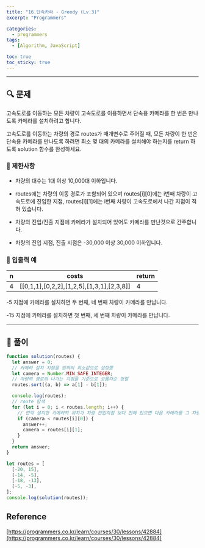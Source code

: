 ```yaml
---
title: "16.단속카라 - Greedy (Lv.3)"
excerpt: "Programmers"

categories:
  - programmers
tags:
  - [Algorithm, JavaScript]

toc: true
toc_sticky: true
---
```


---

## 🔍 문제

고속도로를 이동하는 모든 차량이 고속도로를 이용하면서 단속용 카메라를 한 번은 만나도록 카메라를 설치하려고 합니다.

고속도로를 이동하는 차량의 경로 routes가 매개변수로 주어질 때, 모든 차량이 한 번은 단속용 카메라를 만나도록 하려면 최소 몇 대의 카메라를 설치해야 하는지를 return 하도록 solution 함수를 완성하세요.

### 🔸 제한사항

- 차량의 대수는 1대 이상 10,000대 이하입니다.

- routes에는 차량의 이동 경로가 포함되어 있으며 routes[i][0]에는 i번째 차량이 고속도로에 진입한 지점, routes[i][1]에는 i번째 차량이 고속도로에서 나간 지점이 적혀 있습니다.

- 차량의 진입/진출 지점에 카메라가 설치되어 있어도 카메라를 만난것으로 간주합니다.

- 차량의 진입 지점, 진출 지점은 -30,000 이상 30,000 이하입니다.

### 🔹 입출력 예

| n   | costs                                     | return |
| --- | ----------------------------------------- | ------ |
| 4   | [[0,1,1],[0,2,2],[1,2,5],[1,3,1],[2,3,8]] | 4      |

-5 지점에 카메라를 설치하면 두 번째, 네 번째 차량이 카메라를 만납니다.

-15 지점에 카메라를 설치하면 첫 번째, 세 번째 차량이 카메라를 만납니다.

---

## 📌 풀이

```js
function solution(routes) {
  let answer = 0;
  // 카메라 설치 지점을 임의의 최소값으로 설정함
  let camera = Number.MIN_SAFE_INTEGER;
  // 차량의 경로의 나가는 지점을 기준으로 오름차순 정렬
  routes.sort((a, b) => a[1] - b[1]);

  console.log(routes);
  // route 탐색
  for (let i = 0; i < routes.length; i++) {
    // 만약 설치한 카메라의 위치가 차량 진입지점 보다 전에 있으면 다음 카메라를 그 차량의 진출 지점으로 정해 줍니다
    if (camera < routes[i][0]) {
      answer++;
      camera = routes[i][1];
    }
  }
  return answer;
}

let routes = [
  [-20, 15],
  [-14, -5],
  [-18, -13],
  [-5, -3],
];
console.log(solution(routes));
```

## Reference

[https://programmers.co.kr/learn/courses/30/lessons/42884](https://programmers.co.kr/learn/courses/30/lessons/42884)
